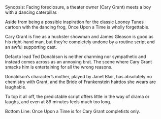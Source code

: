 Synopsis: Facing foreclosure, a theater owner (Cary Grant) meets a boy with a dancing caterpillar.

Aside from being a possible inspiration for the classic Looney Tunes cartoon with the dancing frog, Once Upon a Time is wholly forgettable.

Cary Grant is fine as a huckster showman and James Gleason is good as his right-hand man, but they’re completely undone by a routine script and an awful supporting cast.

Defacto lead Ted Donaldson is neither charming nor sympathetic and instead comes across as an annoying brat.  The scene where Cary Grant smacks him is entertaining for all the wrong reasons.

Donaldson’s character’s mother, played by Janet Blair, has absolutely no chemistry with Grant, and the Bride of Frankenstein hairdos she wears are laughable.

To top it all off, the predictable script offers little in the way of drama or laughs, and even at 89 minutes feels much too long.

Bottom Line: Once Upon a Time is for Cary Grant completists only. 